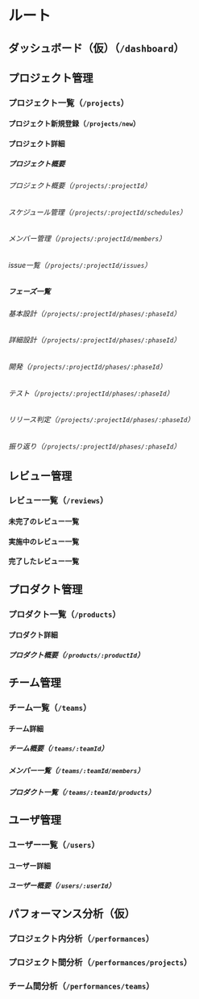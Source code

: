 # ルート
## ダッシュボード（仮）（`/dashboard`）
## プロジェクト管理
### プロジェクト一覧（`/projects`）
#### プロジェクト新規登録（`/projects/new`）
#### プロジェクト詳細
##### プロジェクト概要
###### プロジェクト概要（`/projects/:projectId`）
###### スケジュール管理（`/projects/:projectId/schedules`）
###### メンバー管理（`/projects/:projectId/members`）
###### issue一覧（`/projects/:projectId/issues`）
##### フェーズ一覧
###### 基本設計（`/projects/:projectId/phases/:phaseId`）
###### 詳細設計（`/projects/:projectId/phases/:phaseId`）
###### 開発（`/projects/:projectId/phases/:phaseId`）
###### テスト（`/projects/:projectId/phases/:phaseId`）
###### リリース判定（`/projects/:projectId/phases/:phaseId`）
###### 振り返り（`/projects/:projectId/phases/:phaseId`）
## レビュー管理
### レビュー一覧（`/reviews`）
#### 未完了のレビュー一覧
#### 実施中のレビュー一覧
#### 完了したレビュー一覧
## プロダクト管理
### プロダクト一覧（`/products`）
#### プロダクト詳細
##### プロダクト概要（`/products/:productId`）
## チーム管理
### チーム一覧（`/teams`）
#### チーム詳細
##### チーム概要（`/teams/:teamId`）
##### メンバー一覧（`/teams/:teamId/members`）
##### プロダクト一覧（`/teams/:teamId/products`）
## ユーザ管理
### ユーザー一覧（`/users`）
#### ユーザー詳細
##### ユーザー概要（`/users/:userId`）
## パフォーマンス分析（仮）
### プロジェクト内分析（`/performances`）
### プロジェクト間分析（`/performances/projects`）
### チーム間分析（`/performances/teams`）